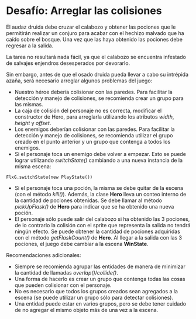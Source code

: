 # Desafío: Arreglar las colisiones

El audaz druida debe cruzar el calabozo y obtener las pociones que le permitirán realizar un conjuro para acabar con el hechizo malvado que ha caído sobre el bosque. Una vez que las haya obtenido las pociones debe regresar a la salida.

La tarea no resultará nada fácil, ya que el calabozo se encuentra infestado de salvajes enjendros desesperados por devorarlo.

Sin embargo, antes de que el osado druida pueda llevar a cabo su intrépida azaña, será necesario arreglar algunos problemas del juego:

* Nuestro héroe debería colisionar con las paredes. Para facilitar la detección y manejo de colisiones, se recomienda crear un grupo para las mismas.
* La caja de colisión del personaje no es correcta, modificar el constructor de Hero, para arreglarla utilizando los atributos *width*, *height* y *offset*.
* Los enemigos deberían colisionar con las paredes. Para facilitar la detección y manejo de colisiones, se recomienda utilizar el grupo creado en el punto anterior y un grupo que contenga a todos los enemigos.
* Si el personaje toca un enemigo debe volver a empezar. Esto se puede lograr utilizando *switchState()* cambiando a una nueva instancia de la misma escena: 
```
FlxG.switchState(new PlayState())
```
* Si el personaje toca una poción, la misma se debe quitar de la escena (con el método *kill()*). Además, la clase **Hero** lleva un conteo interno de la cantidad de pociones obtenidas. Se debe llamar al método *pickUpFlask()* de **Hero** para indicar que se ha obtenido una nueva poción.
* El personaje sólo puede salir del calabozo si ha obtenido las 3 pociones, de lo contrario la colisión con el sprite que representa la salida no tendrá ningún efecto. Se puede obtener la cantidad de pociones adquiridas con el método *getFlaskCount()* de **Hero**. Al llegar a la salida con las 3 pociones, el juego debe cambiar a la escena **WinState**.

Recomendaciones adicionales:

* Siempre se recomienda agrupar las entidades de manera de minimizar la cantidad de llamadas *overlap()*/*collide()*.
* Una forma de hacerlo es crear un grupo que contenga todas las cosas que pueden colisionar con el personaje.
* No es necesario que todos los grupos creados sean agregados a la escena (se puede utilizar un grupo sólo para detectar colisiones).
* Una entidad puede estar en varios grupos, pero se debe tener cuidado de no agregar el mismo objeto más de una vez a la escena.


